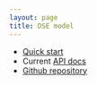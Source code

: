 ```yaml
---
layout: page
title: DSE model
---
```


-   [Quick start](quick)
-   Current [API docs](api/edu/holycross/shot/dse/index.html)
-   [Github repository](https://github.com/cite-architecture/dse)
